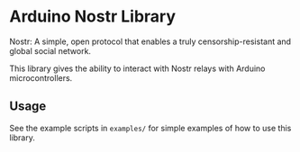 # Arduino Nostr Library

Nostr: A simple, open protocol that enables a truly censorship-resistant and global social network.

This library gives the ability to interact with Nostr relays with Arduino microcontrollers.

## Usage

See the example scripts in `examples/` for simple examples of how to use this library.